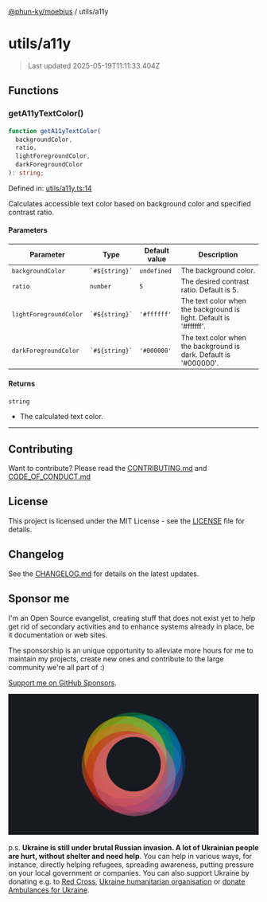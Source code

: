[@phun-ky/moebius](../README.md) / utils/a11y

# utils/a11y

> Last updated 2025-05-19T11:11:33.404Z

##

## Functions

### getA11yTextColor()

```ts
function getA11yTextColor(
  backgroundColor,
  ratio,
  lightForegroundColor,
  darkForegroundColor
): string;
```

Defined in: [utils/a11y.ts:14](https://github.com/phun-ky/moebius/blob/main/src/utils/a11y.ts#L14)

Calculates accessible text color based on background color and specified contrast ratio.

#### Parameters

| Parameter              | Type               | Default value | Description                                                        |
| ---------------------- | ------------------ | ------------- | ------------------------------------------------------------------ |
| `backgroundColor`      | `` `#${string}` `` | `undefined`   | The background color.                                              |
| `ratio`                | `number`           | `5`           | The desired contrast ratio. Default is 5.                          |
| `lightForegroundColor` | `` `#${string}` `` | `'#ffffff'`   | The text color when the background is light. Default is '#ffffff'. |
| `darkForegroundColor`  | `` `#${string}` `` | `'#000000'`   | The text color when the background is dark. Default is '#000000'.  |

#### Returns

`string`

- The calculated text color.

---

## Contributing

Want to contribute? Please read the [CONTRIBUTING.md](https://github.com/phun-ky/moebius/blob/main/CONTRIBUTING.md) and [CODE_OF_CONDUCT.md](https://github.com/phun-ky/moebius/blob/main/CODE_OF_CONDUCT.md)

## License

This project is licensed under the MIT License - see the [LICENSE](https://github.com/phun-ky/moebius/blob/main/LICENSE) file for details.

## Changelog

See the [CHANGELOG.md](https://github.com/phun-ky/moebius/blob/main/CHANGELOG.md) for details on the latest updates.

## Sponsor me

I'm an Open Source evangelist, creating stuff that does not exist yet to help get rid of secondary activities and to enhance systems already in place, be it documentation or web sites.

The sponsorship is an unique opportunity to alleviate more hours for me to maintain my projects, create new ones and contribute to the large community we're all part of :)

[Support me on GitHub Sponsors](https://github.com/sponsors/phun-ky).

![logo](https://github.com/phun-ky/moebius/blob/main/public/images/logo/logo-ring.png?raw=true)

p.s. **Ukraine is still under brutal Russian invasion. A lot of Ukrainian people are hurt, without shelter and need help**. You can help in various ways, for instance, directly helping refugees, spreading awareness, putting pressure on your local government or companies. You can also support Ukraine by donating e.g. to [Red Cross](https://www.icrc.org/en/donate/ukraine), [Ukraine humanitarian organisation](https://savelife.in.ua/en/donate-en/#donate-army-card-weekly) or [donate Ambulances for Ukraine](https://www.gofundme.com/f/help-to-save-the-lives-of-civilians-in-a-war-zone).
